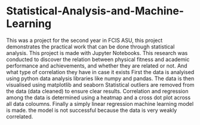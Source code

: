 # Statistical-Analysis-and-Machine-Learning
This was a project for the second year in FCIS ASU, this project demonstrates the practical work that can be done through statistical analysis.
This project is made with Jupyter Notebooks.
This research was conducted to discover the relation between physical fitness and academic performance and achievements, 
and whether they are related or not. And what type of correlation they have in case it exists
First the data is analyised using python data analysis libraries like numpy and pandas.
The data is then visualised using matplotlib and seaborn
Statistical outliers are removed from the data (data cleaned) to ensure clear results.
Correlation and regression among the data is determined using a heatmap and a cross dot plot across all data coloumns.
Finally a simply linear regression machine learning model is made.
the model is not successful because the data is very weakly correlated.
